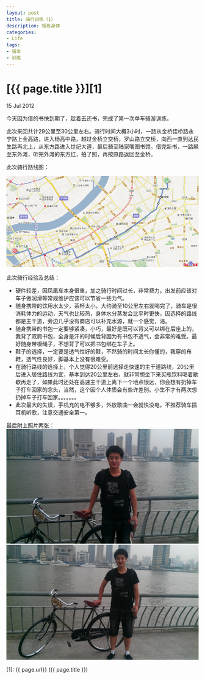 ```yaml
---
layout: post
title: 骑行训练（1）
description: 锻炼身体
categories:
- Life
tags:
- 骑车
- 训练
---
```


# [{{ page.title }}][1]

15 Jul 2012

今天因为借的书快到期了，趁着去还书，完成了第一次单车骑游训练。

此次来回共计29公里至30公里左右。骑行时间大概3小时，一路从金桥佳桥路永宁路上金高路，进入杨高中路，越过金桥立交桥，罗山路立交桥，向西一直到达民生路再北上，从东方路进入世纪大道，最后骑至陆家嘴图书馆。借完新书，一路飙至东外滩，听完外滩的东方红，拍了照，再按原路返回至金桥。

此次骑行路线图：

![Line](/photos/bicycle/2012-07-15-bicycleLine.png)

此次骑行经验及总结：

<ul>
    <li>硬件较差，因凤凰车本身很重，加之骑行时间过长，非常费力，出发前应该对车子做润滑等常规维护应该可以节省一些力气。</li>
    <li>随身携带的饮用水太少，茶杯太小，大约骑至10公里左右就喝完了，骑车是很消耗体力的运动，天气也比较热，身体水分蒸发会比平时更快，因选择的路线都是主干道，旁边几乎没有商店可以补充水源，就一个感觉，渴。</li>
    <li>随身携带的书包一定要够紧凑，小巧，最好是既可以背又可以绑在后座上的，我背了双肩书包，全身是汗的时候后背因为有书包不透气，会非常的难受。最好随身带根绳子，不想背了可以把书包绑在车子上。</li>
    <li>鞋子的选择，一定要是透气性好的鞋，不然骑的时间太长你懂的，我穿的布鞋，透气性良好，脚基本上没有很难受。</li>
    <li>在骑行路线的选择上，个人觉得20公里前选择走快速的主干道路线，20公里后进入居住路线为宜，基本到达20公里左右，就非常想坐下来买瓶饮料喝着歇歇再走了，如果此时还处在高速主干道上离下一个地点很远，你会想有扔掉车子打车回家的念头，当然，这个因个人体质会有些许差别。小生不才有两次想扔掉车子打车回家。。。。。。。</li>
    <li>此次最大的失误，手机充的电不够多，外放歌曲一会就快没电，不推荐骑车插耳机听歌，注意交通安全第一。</li>
</ul>

最后附上照片两张：
![Destination1](/photos/bicycle/IMAG0114.jpg)
![Destination2](/photos/bicycle/IMAG0115.jpg)

[1]:    {{ page.url}}  ({{ page.title }})
